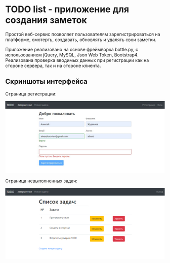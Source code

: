 # TODO list - приложение для создания заметок

Простой веб-сервис позволяет пользователям зарегистрироваться на платформе, 
смотерть, создавать, обновлять и удалять свои заметки.

Приложение реализовано на основе фреймворка bottle.py, с использованием jQuery, MySQL, Json Web Token, Bootstrap4. 
Реализована проверка вводимых данных при регистрации как на стороне сервера, так и на стороне клиента.

## Скриншоты интерфейса
Страница регистрации:

![alt-регистрация](https://github.com/Afsent/to_do_list/blob/master/images/registration.png "Регистрация")

Страница невыполненных задач:

![alt-задачи](https://github.com/Afsent/to_do_list/blob/master/images/todo_list.PNG "Задачи")
